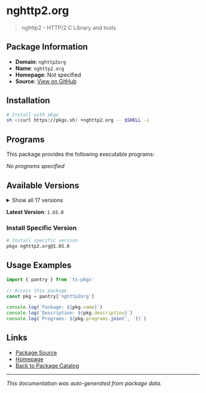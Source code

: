 # nghttp2.org

> nghttp2 - HTTP/2 C Library and tools

## Package Information

- **Domain**: `nghttp2org`
- **Name**: `nghttp2.org`
- **Homepage**: Not specified
- **Source**: [View on GitHub](https://github.com/pkgxdev/pantry/tree/main/projects/nghttp2.org/package.yml)

## Installation

```bash
# Install with pkgx
sh <(curl https://pkgx.sh) +nghttp2.org -- $SHELL -i
```

## Programs

This package provides the following executable programs:

*No programs specified*

## Available Versions

<details>
<summary>Show all 17 versions</summary>

- `1.65.0`, `1.64.0`, `1.63.0`, `1.62.1`, `1.62.0`
- `1.61.0`, `1.60.0`, `1.59.0`, `1.58.0`, `1.57.0`
- `1.56.0`, `1.55.1`, `1.55.0`, `1.54.0`, `1.53.0`
- `1.52.0`, `1.51.0`

</details>

**Latest Version**: `1.65.0`

### Install Specific Version

```bash
# Install specific version
pkgx nghttp2.org@1.65.0
```

## Usage Examples

```typescript
import { pantry } from 'ts-pkgx'

// Access this package
const pkg = pantry['nghttp2org']

console.log(`Package: ${pkg.name}`)
console.log(`Description: ${pkg.description}`)
console.log(`Programs: ${pkg.programs.join(', ')}`)
```

## Links

- [Package Source](https://github.com/pkgxdev/pantry/tree/main/projects/nghttp2.org/package.yml)
- [Homepage](#)
- [Back to Package Catalog](../package-catalog.md)

---

*This documentation was auto-generated from package data.*
